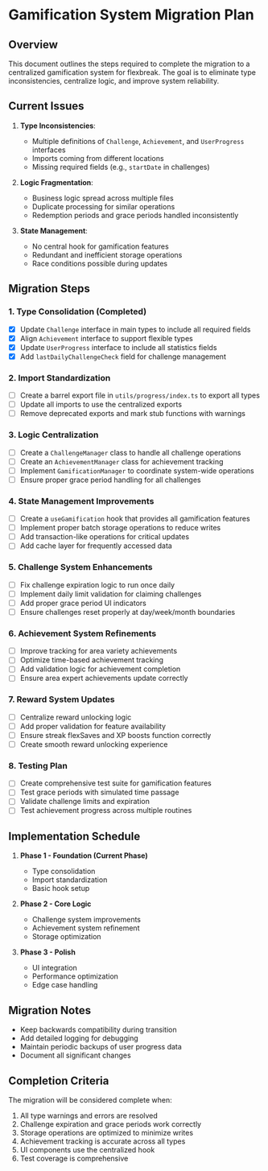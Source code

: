 # Gamification System Migration Plan

## Overview

This document outlines the steps required to complete the migration to a centralized gamification system for flexbreak. The goal is to eliminate type inconsistencies, centralize logic, and improve system reliability.

## Current Issues

1. **Type Inconsistencies**: 
   - Multiple definitions of `Challenge`, `Achievement`, and `UserProgress` interfaces
   - Imports coming from different locations
   - Missing required fields (e.g., `startDate` in challenges)

2. **Logic Fragmentation**:
   - Business logic spread across multiple files
   - Duplicate processing for similar operations
   - Redemption periods and grace periods handled inconsistently

3. **State Management**:
   - No central hook for gamification features
   - Redundant and inefficient storage operations
   - Race conditions possible during updates

## Migration Steps

### 1. Type Consolidation (Completed)

- [x] Update `Challenge` interface in main types to include all required fields
- [x] Align `Achievement` interface to support flexible types
- [x] Update `UserProgress` interface to include all statistics fields
- [x] Add `lastDailyChallengeCheck` field for challenge management

### 2. Import Standardization

- [ ] Create a barrel export file in `utils/progress/index.ts` to export all types
- [ ] Update all imports to use the centralized exports
- [ ] Remove deprecated exports and mark stub functions with warnings

### 3. Logic Centralization

- [ ] Create a `ChallengeManager` class to handle all challenge operations
- [ ] Create an `AchievementManager` class for achievement tracking
- [ ] Implement `GamificationManager` to coordinate system-wide operations
- [ ] Ensure proper grace period handling for all challenges

### 4. State Management Improvements

- [ ] Create a `useGamification` hook that provides all gamification features
- [ ] Implement proper batch storage operations to reduce writes
- [ ] Add transaction-like operations for critical updates
- [ ] Add cache layer for frequently accessed data

### 5. Challenge System Enhancements

- [ ] Fix challenge expiration logic to run once daily
- [ ] Implement daily limit validation for claiming challenges
- [ ] Add proper grace period UI indicators 
- [ ] Ensure challenges reset properly at day/week/month boundaries

### 6. Achievement System Refinements

- [ ] Improve tracking for area variety achievements
- [ ] Optimize time-based achievement tracking
- [ ] Add validation logic for achievement completion
- [ ] Ensure area expert achievements update correctly

### 7. Reward System Updates

- [ ] Centralize reward unlocking logic
- [ ] Add proper validation for feature availability
- [ ] Ensure streak flexSaves and XP boosts function correctly
- [ ] Create smooth reward unlocking experience

### 8. Testing Plan

- [ ] Create comprehensive test suite for gamification features
- [ ] Test grace periods with simulated time passage
- [ ] Validate challenge limits and expiration
- [ ] Test achievement progress across multiple routines

## Implementation Schedule

1. **Phase 1 - Foundation (Current Phase)**
   - Type consolidation
   - Import standardization
   - Basic hook setup

2. **Phase 2 - Core Logic**
   - Challenge system improvements
   - Achievement system refinement
   - Storage optimization

3. **Phase 3 - Polish**
   - UI integration
   - Performance optimization
   - Edge case handling

## Migration Notes

- Keep backwards compatibility during transition
- Add detailed logging for debugging
- Maintain periodic backups of user progress data
- Document all significant changes

## Completion Criteria

The migration will be considered complete when:

1. All type warnings and errors are resolved
2. Challenge expiration and grace periods work correctly
3. Storage operations are optimized to minimize writes
4. Achievement tracking is accurate across all types
5. UI components use the centralized hook
6. Test coverage is comprehensive 